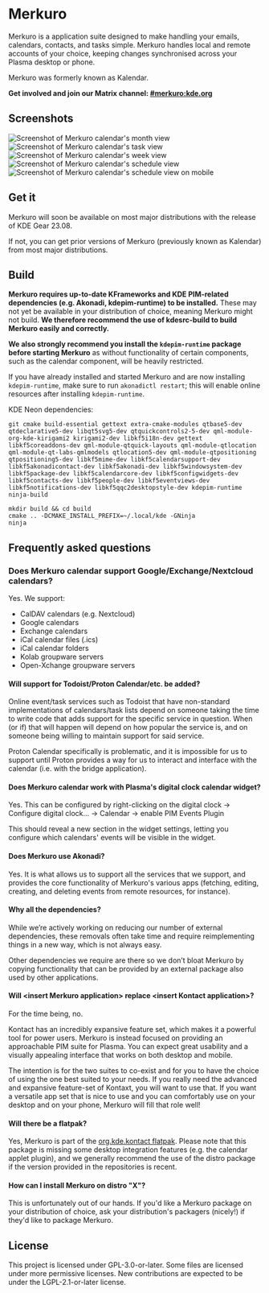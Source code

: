 <!--
SPDX-FileCopyrightText: 2021 Carl Schwan <carl@carlschwan.eu>
SPDX-FileCopyrightText: 2021 Claudio Cambra <claudio.cambra@kde.org>
SPDX-License-Identifier: CC0-1.0
-->

# Merkuro

Merkuro is a application suite designed to make handling your emails, calendars, contacts, and tasks simple. Merkuro handles local and remote accounts of your choice, keeping changes synchronised across your Plasma desktop or phone.

Merkuro was formerly known as Kalendar.

**Get involved and join our Matrix channel: [#merkuro:kde.org](https://matrix.to/#/#merkuro:kde.org=)**

## Screenshots

![Screenshot of Merkuro calendar's month view](https://cdn.kde.org/screenshots/kalendar/month_view.png)
![Screenshot of Merkuro calendar's task view](https://cdn.kde.org/screenshots/kalendar/task_view.png)
![Screenshot of Merkuro calendar's week view](https://cdn.kde.org/screenshots/kalendar/week_view.png)
![Screenshot of Merkuro calendar's schedule view](https://cdn.kde.org/screenshots/kalendar/schedule_view.png)
![Screenshot of Merkuro calendar's schedule view on mobile](https://cdn.kde.org/screenshots/kalendar/mobile_view.png)

## Get it

Merkuro will soon be available on most major distributions with the release of KDE Gear 23.08.

If not, you can get prior versions of Merkuro (previously known as Kalendar) from most major distributions.

## Build

**Merkuro requires up-to-date KFrameworks and KDE PIM-related dependencies (e.g. Akonadi, kdepim-runtime) to be installed.** These may not yet be available in your distribution of choice, meaning Merkuro might not build. **We therefore recommend the use of kdesrc-build to build Merkuro easily and correctly.**

**We also strongly recommend you install the `kdepim-runtime` package before starting Merkuro** as without functionality of certain components, such as the calendar component, will be heavily restricted.

If you have already installed and started Merkuro and are now installing `kdepim-runtime`, make sure to run `akonadictl restart`; this will enable online resources after installing `kdepim-runtime`.

KDE Neon dependencies:
```
git cmake build-essential gettext extra-cmake-modules qtbase5-dev qtdeclarative5-dev libqt5svg5-dev qtquickcontrols2-5-dev qml-module-org-kde-kirigami2 kirigami2-dev libkf5i18n-dev gettext libkf5coreaddons-dev qml-module-qtquick-layouts qml-module-qtlocation qml-module-qt-labs-qmlmodels qtlocation5-dev qml-module-qtpositioning qtpositioning5-dev libkf5mime-dev libkf5calendarsupport-dev libkf5akonadicontact-dev libkf5akonadi-dev libkf5windowsystem-dev libkf5package-dev libkf5calendarcore-dev libkf5configwidgets-dev libkf5contacts-dev libkf5people-dev libkf5eventviews-dev libkf5notifications-dev libkf5qqc2desktopstyle-dev kdepim-runtime ninja-build
```

```
mkdir build && cd build
cmake .. -DCMAKE_INSTALL_PREFIX=~/.local/kde -GNinja
ninja
```

## Frequently asked questions

### Does Merkuro calendar support Google/Exchange/Nextcloud calendars?

Yes. We support:

- CalDAV calendars (e.g. Nextcloud)
- Google calendars
- Exchange calendars
- iCal calendar files (.ics)
- iCal calendar folders
- Kolab groupware servers
- Open-Xchange groupware servers

#### Will support for Todoist/Proton Calendar/etc. be added?

Online event/task services such as Todoist that have non-standard implementations of calendars/task lists depend on someone taking the time to write code that adds support for the specific service in question. When (or if) that will happen will depend on how popular the service is, and on someone being willing to maintain support for said service.

Proton Calendar specifically is problematic, and it is impossible for us to support until Proton provides a way for us to interact and interface with the calendar (i.e. with the bridge application).

#### Does Merkuro calendar work with Plasma's digital clock calendar widget?

Yes. This can be configured by right-clicking on the digital clock -> Configure digital clock... -> Calendar -> enable PIM Events Plugin

This should reveal a new section in the widget settings, letting you configure which calendars' events will be visible in the widget.

#### Does Merkuro use Akonadi?

Yes. It is what allows us to support all the services that we support, and provides the core functionality of Merkuro's various apps (fetching, editing, creating, and deleting events from remote resources, for instance).

#### Why all the dependencies?

While we’re actively working on reducing our number of external dependencies, these removals often take time and require reimplementing things in a new way, which is not always easy.

Other dependencies we require are there so we don’t bloat Merkuro by copying functionality that can be provided by an external package also used by other applications.

#### Will \<insert Merkuro application> replace \<insert Kontact application>?

For the time being, no.

Kontact has an incredibly expansive feature set, which makes it a powerful tool for power users. Merkuro is instead focused on providing an approachable PIM suite for Plasma. You can expect great usability and a visually appealing interface that works on both desktop and mobile.

The intention is for the two suites to co-exist and for you to have the choice of using the one best suited to your needs. If you really need the advanced and expansive feature-set of Kontaxt, you will want to use that. If you want a versatile app set that is nice to use and you can comfortably use on your desktop and on your phone, Merkuro will fill that role well!

#### Will there be a flatpak?

Yes, Merkuro is part of the [org.kde.kontact flatpak](https://flathub.org/apps/details/org.kde.kontact). Please note that this package is missing some desktop integration features (e.g. the calendar applet plugin), and we generally recommend the use of the distro package if the version provided in the repositories is recent.

#### How can I install Merkuro on distro "X"?

This is unfortunately out of our hands. If you'd like a Merkuro package on your distribution of choice, ask your distribution's packagers (nicely!) if they'd like to package Merkuro.

## License

This project is licensed under GPL-3.0-or-later. Some files are licensed under
more permissive licenses. New contributions are expected to be under the
LGPL-2.1-or-later license.

